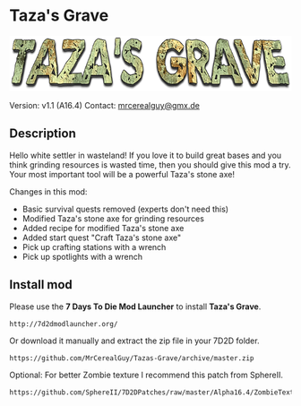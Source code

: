 # Taza's Grave

<img src="tazas-grave-logo.png" height="99px" alt="Taza's Grave logo">

Version: v1.1 (A16.4)
Contact: mrcerealguy@gmx.de

## Description

Hello white settler in wasteland! If you love it to build great bases and you think grinding resources is wasted time, then you should give this mod a try. Your most important tool will be a powerful Taza's stone axe!

Changes in this mod:
- Basic survival quests removed (experts don't need this)
- Modified Taza's stone axe for grinding resources
- Added recipe for modified Taza's stone axe
- Added start quest "Craft Taza's stone axe"
- Pick up crafting stations with a wrench
- Pick up spotlights with a wrench

## Install mod

Please use the **7 Days To Die Mod Launcher** to install **Taza's Grave**.

```
http://7d2dmodlauncher.org/
```

Or download it manually and extract the zip file in your 7D2D folder.

```
https://github.com/MrCerealGuy/Tazas-Grave/archive/master.zip
```

Optional:
For better Zombie texture I recommend this patch from SphereII.

```
https://github.com/SphereII/7D2DPatches/raw/master/Alpha16.4/ZombieTextures/ZombieTextureOverhaul.zip
```